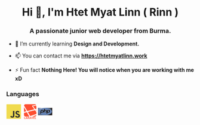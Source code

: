 <h1 align="center">Hi 👋, I'm Htet Myat Linn ( Rinn )</h1>
<h3 align="center">A passionate junior web developer from Burma.</h3>

- 🌱 I’m currently learning **Design and Development.**

- 📫 You can contact me via **https://htetmyatlinn.work**

- ⚡ Fun fact **Nothing Here! You will notice when you are working with me xD**

<p align="left">
</p>

<h3 align="left">Languages</h3>
<p align="left"> <img src="https://raw.githubusercontent.com/devicons/devicon/master/icons/javascript/javascript-original.svg" alt="javascript" width="40" height="40"/> </a> <a href="https://laravel.com/" target="_blank" rel="noreferrer"> <img src="https://raw.githubusercontent.com/devicons/devicon/master/icons/laravel/laravel-plain-wordmark.svg" alt="laravel" width="40" height="40"/><img src="https://raw.githubusercontent.com/devicons/devicon/master/icons/php/php-original.svg" alt="php" width="40" height="40"/>
